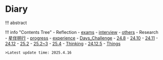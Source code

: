 # Diary

!!! abstract
	

!!! info "Contents Tree"
    - Reflection
        - [exams](Reflection/exams.md)
        - [interview](Reflection/interview.md)
        - [others](Reflection/Others.md)
    - Research
        - [星伴明行](Research/comp1.md)
        - [progress](Research/progress.md)
        - [experience](Research/experience.md)
    - [Days_Challenge](days_challenge/index.md)
        - [24.8](days_challenge/24.8.md)
        - [24.10](days_challenge/24.10.md)
        - [24.11](days_challenge/24.11.md)
        - [24.12](days_challenge/24.12.md)
        - [25.2](days_challenge/25.2.md)
        - [25.2~3](days_challenge/25.2_2.md)
        - [25.4](days_challenge/25.4.md)
    - [Thinking](Thinking/index.md)
        - [24.12.5](Thinking/24.12.5.md)
        - [Things](Thinking/things.md)

	>Latest update time: 2025.4.16

